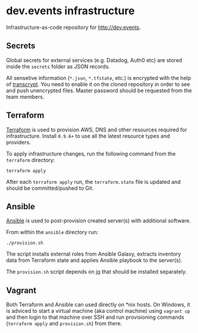 
# dev.events infrastructure

Infrastructure-as-code repository for <http://dev.events>.

## Secrets

Global secrets for external services (e.g. Datadog, Auth0 etc) are stored inside the `secrets` folder as JSON records. 

All sensetive information (`*.json`, `*.tfstate`, etc.) is encrypted with the help of [transcrypt](https://github.com/elasticdog/transcrypt). You need to enable it on the cloned repository in order to see and push unencrypted files. Master password should be requested from the team members.

## Terraform

[Terraform](https://www.terraform.io/) is used to provision AWS, DNS and other resources required for infrastructure. Install `0.9.6+` to use all the latest resource types and providers.

To apply infrastructure changes, run the following command from the `terraform` directory:

    terraform apply

After each `terraform apply` run, the `terraform.state` file is updated and should be committed/pushed to Git.

## Ansible

[Ansible](https://www.ansible.com/) is used to post-provision created server(s) with additional software. 

From within the `ansible` directory run:

    ./provision.sh

The script installs external roles from Ansible Galaxy, extracts inventory data from Terraform state and applies Ansible playbook to the server(s).

The `provision.sh` script depends on [jq](https://stedolan.github.io/jq/) that should be installed separately.

## Vagrant

Both Terraform and Ansible can used directly on \*nix hosts. On Windows, it is adviced to start a virtual machine (aka control machine) using `vagrant up` and then login to that machine over SSH and run provisioning commands (`terraform apply` and `provision.sh`) from there.

